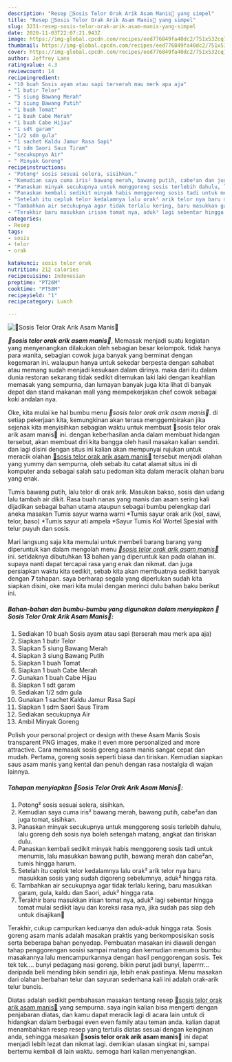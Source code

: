 ```yaml
---
description: "Resep 🍃Sosis Telor Orak Arik Asam Manis🍃 yang simpel"
title: "Resep 🍃Sosis Telor Orak Arik Asam Manis🍃 yang simpel"
slug: 3231-resep-sosis-telor-orak-arik-asam-manis-yang-simpel
date: 2020-11-03T22:07:21.943Z
image: https://img-global.cpcdn.com/recipes/eed776849fa40dc2/751x532cq70/🍃sosis-telor-orak-arik-asam-manis🍃-foto-resep-utama.jpg
thumbnail: https://img-global.cpcdn.com/recipes/eed776849fa40dc2/751x532cq70/🍃sosis-telor-orak-arik-asam-manis🍃-foto-resep-utama.jpg
cover: https://img-global.cpcdn.com/recipes/eed776849fa40dc2/751x532cq70/🍃sosis-telor-orak-arik-asam-manis🍃-foto-resep-utama.jpg
author: Jeffrey Lane
ratingvalue: 4.3
reviewcount: 14
recipeingredient:
- "10 buah Sosis ayam atau sapi terserah mau merk apa aja"
- "1 butir Telor"
- "5 siung Bawang Merah"
- "3 siung Bawang Putih"
- "1 buah Tomat"
- "1 buah Cabe Merah"
- "1 buah Cabe Hijau"
- "1 sdt garam"
- "1/2 sdm gula"
- "1 sachet Kaldu Jamur Rasa Sapi"
- "1 sdm Saori Saus Tiram"
- "secukupnya Air"
- " Minyak Goreng"
recipeinstructions:
- "Potong² sosis sesuai selera, sisihkan."
- "Kemudian saya cuma iris² bawang merah, bawang putih, cabe²an dan juga tomat, sisihkan."
- "Panaskan minyak secukupnya untuk menggoreng sosis terlebih dahulu, lalu goreng deh sosis nya boleh setengah matang, angkat dan tiriskan dulu."
- "Panaskan kembali sedikit minyak habis menggoreng sosis tadi untuk menumis, lalu masukkan bawang putih, bawang merah dan cabe²an, tumis hingga harum."
- "Setelah itu ceplok telor kedalamnya lalu orak² arik telor nya baru masukkan sosis yang sudah digoreng sebelumnya, aduk² hingga rata."
- "Tambahkan air secukupnya agar tidak terlalu kering, baru masukkan garam, gula, kaldu dan Saori, aduk² hingga rata."
- "Terakhir baru masukkan irisan tomat nya, aduk² lagi sebentar hingga tomat mulai sedikit layu dan koreksi rasa nya, jika sudah pas siap deh untuk disajikan🤤"
categories:
- Resep
tags:
- sosis
- telor
- orak

katakunci: sosis telor orak 
nutrition: 212 calories
recipecuisine: Indonesian
preptime: "PT26M"
cooktime: "PT58M"
recipeyield: "1"
recipecategory: Lunch

---
```



![🍃Sosis Telor Orak Arik Asam Manis🍃](https://img-global.cpcdn.com/recipes/eed776849fa40dc2/751x532cq70/🍃sosis-telor-orak-arik-asam-manis🍃-foto-resep-utama.jpg)

<b><i>🍃sosis telor orak arik asam manis🍃</i></b>, Memasak menjadi suatu kegiatan yang menyenangkan dilakukan oleh sebagian besar kelompok. tidak hanya para wanita, sebagian cowok juga banyak yang berminat dengan kegemaran ini. walaupun hanya untuk sekedar berpesta dengan sahabat atau memang sudah menjadi kesukaan dalam dirinya. maka dari itu dalam dunia restoran sekarang tidak sedikit ditemukan laki laki dengan keahlian memasak yang sempurna, dan lumayan banyak juga kita lihat di banyak depot dan stand makanan mall yang mempekerjakan chef cowok sebagai koki andalan nya.

Oke, kita mulai ke hal bumbu menu <i>🍃sosis telor orak arik asam manis🍃</i>. di setiap pekerjaan kita, kemungkinan akan terasa menggembirakan jika sejenak kita menyisihkan sebagian waktu untuk membuat 🍃sosis telor orak arik asam manis🍃 ini. dengan keberhasilan anda dalam membuat hidangan tersebut, akan membuat diri kita bangga oleh hasil masakan kalian sendiri. dan lagi disini dengan situs ini kalian akan mempunyai rujukan untuk meracik olahan <u>🍃sosis telor orak arik asam manis🍃</u> tersebut menjadi olahan yang yummy dan sempurna, oleh sebab itu catat alamat situs ini di komputer anda sebagai salah satu pedoman kita dalam meracik olahan baru yang enak.

Tumis bawang putih, lalu telor di orak arik. Masukan bakso, sosis dan udang lalu tambah air dikit. Rasa buah nanas yang manis dan asam sering kali dijadikan sebagai bahan utama ataupun sebagai bumbu pelengkap dari aneka masakan Tumis sayur warna warni *Tumis sayur orak arik (kol, sawi, telor, baso) *Tumis sayur ati ampela *Sayur Tumis Kol Wortel Spesial with telur puyuh dan sosis.


Mari langsung saja kita memulai untuk membeli barang barang yang diperuntuk kan dalam mengolah menu <u><i>🍃sosis telor orak arik asam manis🍃</i></u> ini. setidaknya dibutuhkan <b>13</b> bahan yang diperuntuk kan pada olahan ini. supaya nanti dapat tercapai rasa yang enak dan nikmat. dan juga persiapkan waktu kita sedikit, sebab kita akan membuatnya sedikit banyak dengan <b>7</b> tahapan. saya berharap segala yang diperlukan sudah kita siapkan disini, oke mari kita mulai dengan merinci dulu bahan baku berikut ini.

<!--inarticleads1-->

##### Bahan-bahan dan bumbu-bumbu yang digunakan dalam menyiapkan 🍃Sosis Telor Orak Arik Asam Manis🍃:

1. Sediakan 10 buah Sosis ayam atau sapi (terserah mau merk apa aja)
1. Siapkan 1 butir Telor
1. Siapkan 5 siung Bawang Merah
1. Siapkan 3 siung Bawang Putih
1. Siapkan 1 buah Tomat
1. Siapkan 1 buah Cabe Merah
1. Gunakan 1 buah Cabe Hijau
1. Siapkan 1 sdt garam
1. Sediakan 1/2 sdm gula
1. Gunakan 1 sachet Kaldu Jamur Rasa Sapi
1. Siapkan 1 sdm Saori Saus Tiram
1. Sediakan secukupnya Air
1. Ambil  Minyak Goreng


Polish your personal project or design with these Asam Manis Sosis transparent PNG images, make it even more personalized and more attractive. Cara memasak sosis goreng asam manis sangat cepat dan mudah. Pertama, goreng sosis seperti biasa dan tiriskan. Kemudian siapkan saus asam manis yang kental dan penuh dengan rasa nostalgia di wajan lainnya. 

<!--inarticleads2-->

##### Tahapan menyiapkan 🍃Sosis Telor Orak Arik Asam Manis🍃:

1. Potong² sosis sesuai selera, sisihkan.
1. Kemudian saya cuma iris² bawang merah, bawang putih, cabe²an dan juga tomat, sisihkan.
1. Panaskan minyak secukupnya untuk menggoreng sosis terlebih dahulu, lalu goreng deh sosis nya boleh setengah matang, angkat dan tiriskan dulu.
1. Panaskan kembali sedikit minyak habis menggoreng sosis tadi untuk menumis, lalu masukkan bawang putih, bawang merah dan cabe²an, tumis hingga harum.
1. Setelah itu ceplok telor kedalamnya lalu orak² arik telor nya baru masukkan sosis yang sudah digoreng sebelumnya, aduk² hingga rata.
1. Tambahkan air secukupnya agar tidak terlalu kering, baru masukkan garam, gula, kaldu dan Saori, aduk² hingga rata.
1. Terakhir baru masukkan irisan tomat nya, aduk² lagi sebentar hingga tomat mulai sedikit layu dan koreksi rasa nya, jika sudah pas siap deh untuk disajikan🤤


Terakhir, cukup campurkan keduanya dan aduk-aduk hingga rata. Sosis goreng asam manis adalah masakan praktis yang berkomposisikan sosis serta beberapa bahan penyedap. Pembuatan masakan ini diawali dengan tahap penggorengan sosisi sampai matang dan kemudian menumis bumbu masakannya lalu mencampurkannya dengan hasil penggorengan sosis. Tek tek tek…. bunyi pedagang nasi goreng. bikin perut jadi bunyi, laperrrr… daripada beli mending bikin sendiri aja, lebih enak pastinya. Menu masakan dari olahan berbahan telur dan sayuran sederhana kali ini adalah orak-arik telur buncis. 

Diatas adalah sedikit pembahasan masakan tentang resep <u>🍃sosis telor orak arik asam manis🍃</u> yang sempurna. saya ingin kalian bisa mengerti dengan penjabaran diatas, dan kamu dapat meracik lagi di acara lain untuk di hidangkan dalam berbagai even even family atau teman anda. kalian dapat menambahkan resep resep yang tertulis diatas sesuai dengan keinginan anda, sehingga masakan <b>🍃sosis telor orak arik asam manis🍃</b> ini dapat menjadi lebih lezat dan nikmat lagi. demikian ulasan singkat ini, sampai bertemu kembali di lain waktu. semoga hari kalian menyenangkan.
